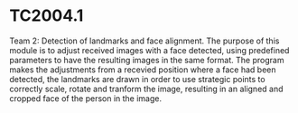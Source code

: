 # TC2004.1
Team 2: Detection of landmarks and face alignment.
The purpose of this module is to adjust received images with a face detected, using predefined parameters to have the resulting images in the same format. The program makes the adjustments from a recevied position where a face had been detected, the landmarks are drawn in order to use strategic points to correctly scale, rotate and tranform the image, resulting in an aligned and cropped face of the person in the image.
